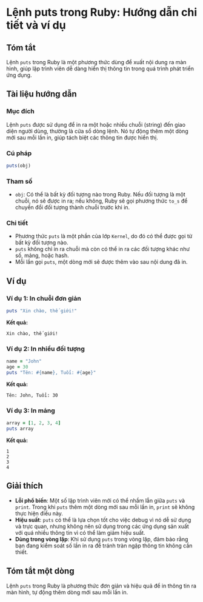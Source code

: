 <!--
Meta Description: # Lệnh puts trong Ruby: Hướng dẫn chi tiết và ví dụ ## Tóm tắt Lệnh `puts` trong Ruby là một phương thức dùng để xuất nội dung ra màn hình, giúp lập t...
Meta Keywords: puts, trong, ruby, một, dụng
-->

# Lệnh puts trong Ruby: Hướng dẫn chi tiết và ví dụ

## Tóm tắt
Lệnh `puts` trong Ruby là một phương thức dùng để xuất nội dung ra màn hình, giúp lập trình viên dễ dàng hiển thị thông tin trong quá trình phát triển ứng dụng.

## Tài liệu hướng dẫn
### Mục đích
Lệnh `puts` được sử dụng để in ra một hoặc nhiều chuỗi (string) đến giao diện người dùng, thường là cửa sổ dòng lệnh. Nó tự động thêm một dòng mới sau mỗi lần in, giúp tách biệt các thông tin được hiển thị.

### Cú pháp
```ruby
puts(obj)
```

### Tham số
- `obj`: Có thể là bất kỳ đối tượng nào trong Ruby. Nếu đối tượng là một chuỗi, nó sẽ được in ra; nếu không, Ruby sẽ gọi phương thức `to_s` để chuyển đổi đối tượng thành chuỗi trước khi in.

### Chi tiết
- Phương thức `puts` là một phần của lớp `Kernel`, do đó có thể được gọi từ bất kỳ đối tượng nào.
- `puts` không chỉ in ra chuỗi mà còn có thể in ra các đối tượng khác như số, mảng, hoặc hash.
- Mỗi lần gọi `puts`, một dòng mới sẽ được thêm vào sau nội dung đã in.

## Ví dụ
### Ví dụ 1: In chuỗi đơn giản
```ruby
puts "Xin chào, thế giới!"
```
**Kết quả:**
```
Xin chào, thế giới!
```

### Ví dụ 2: In nhiều đối tượng
```ruby
name = "John"
age = 30
puts "Tên: #{name}, Tuổi: #{age}"
```
**Kết quả:**
```
Tên: John, Tuổi: 30
```

### Ví dụ 3: In mảng
```ruby
array = [1, 2, 3, 4]
puts array
```
**Kết quả:**
```
1
2
3
4
```

## Giải thích
- **Lỗi phổ biến**: Một số lập trình viên mới có thể nhầm lẫn giữa `puts` và `print`. Trong khi `puts` thêm một dòng mới sau mỗi lần in, `print` sẽ không thực hiện điều này.
- **Hiệu suất**: `puts` có thể là lựa chọn tốt cho việc debug vì nó dễ sử dụng và trực quan, nhưng không nên sử dụng trong các ứng dụng sản xuất với quá nhiều thông tin vì có thể làm giảm hiệu suất.
- **Dùng trong vòng lặp**: Khi sử dụng `puts` trong vòng lặp, đảm bảo rằng bạn đang kiểm soát số lần in ra để tránh tràn ngập thông tin không cần thiết.

## Tóm tắt một dòng
Lệnh `puts` trong Ruby là phương thức đơn giản và hiệu quả để in thông tin ra màn hình, tự động thêm dòng mới sau mỗi lần in.